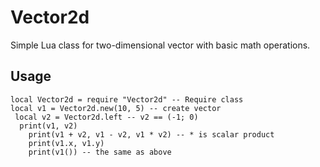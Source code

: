# Vector2d
Simple Lua class for two-dimensional vector with basic math operations.

## Usage
	local Vector2d = require "Vector2d" -- Require class
	local v1 = Vector2d.new(10, 5) -- create vector
	 local v2 = Vector2d.left -- v2 == (-1; 0)
	  print(v1, v2)
		print(v1 + v2, v1 - v2, v1 * v2) -- * is scalar product
		print(v1.x, v1.y)
		print(v1()) -- the same as above
